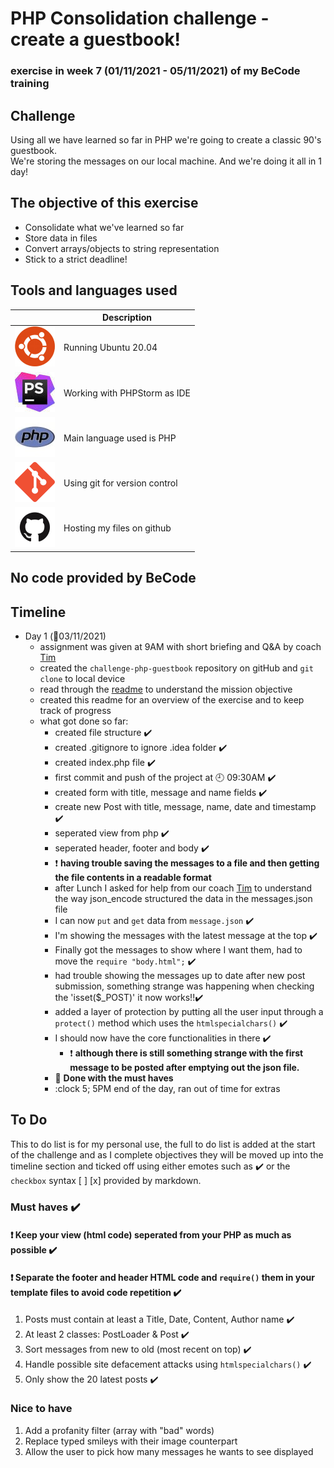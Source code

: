 # PHP Consolidation challenge - create a guestbook!
### exercise in week 7 (01/11/2021 - 05/11/2021) of my BeCode training
## Challenge

Using all we have learned so far in PHP we're going to create a  classic 90's guestbook.  
We're storing the messages on our local machine. And we're doing it all in 1 day!

## The objective of this exercise

* Consolidate what we've learned so far
* Store data in files
* Convert arrays/objects to string representation
* Stick to a strict deadline!

## Tools and languages used

|  | Description |
| ----------- | ----------- |
| ![ubuntu](IMG/ubuntu-logo.png) | Running Ubuntu 20.04 |
| ![php-storm](IMG/phpstorm-logo.jpeg) | Working with PHPStorm as IDE |
| ![php](IMG/php-logo.jpg) | Main language used is PHP |
| ![git](IMG/git-logo.png) | Using git for version control |
| ![github](IMG/github-logo.png) | Hosting my files on github |

## No code provided by BeCode

## Timeline

* Day 1 (:date:03/11/2021)
    * assignment was given at 9AM with short briefing and Q&A by coach [Tim](https://github.com/Timmeahj)
    * created the `challenge-php-guestbook` repository on gitHub and `git clone` to local device
    * read through the [readme](https://github.com/becodeorg/ANT-Lamarr-5.34/blob/main/2.The-Hill/php/5.php-guestbook/readme.md) to understand the mission objective
    * created this readme for an overview of the exercise and to keep track of progress
    * what got done so far:
        * created file structure :heavy_check_mark:
        * created .gitignore to ignore .idea folder :heavy_check_mark:
        * created index.php file :heavy_check_mark:
        * first commit and push of the project at :clock9: 09:30AM :heavy_check_mark:
        * created form with title, message and name fields :heavy_check_mark:
        * create new Post with title, message, name, date and timestamp :heavy_check_mark:
        * seperated view from php :heavy_check_mark:
        * seperated header, footer and body :heavy_check_mark:
        * :exclamation: **having trouble saving the messages to a file and then getting the file contents in a readable format**
        * after Lunch I asked for help from our coach [Tim](https://github.com/Timmeahj) to understand the way json_encode structured the data in the messages.json file
        * I can now `put` and `get` data from `message.json` :heavy_check_mark:
        * I'm showing the messages with the latest message at the top :heavy_check_mark:
        * Finally got the messages to show where I want them, had to move the `require "body.html";` :heavy_check_mark:
        * had trouble showing the messages up to date after new post submission, something strange was happening when checking the 'isset($_POST)' it now works!!:heavy_check_mark:
        * added a layer of protection by putting all the user input through a `protect()` method which uses the `htmlspecialchars()` :heavy_check_mark:
        * I should now have the core functionalities in there :heavy_check_mark:
          * :exclamation: **although there is still something strange with the first message to be posted after emptying out the json file.**
        * :tada: **Done with the must haves**
        * :clock 5; 5PM end of the day, ran out of time for extras

## To Do

This to do list is for my personal use, the full to do list is added at the start of the challenge and as I complete
objectives they will be moved up into the timeline section and ticked off using either emotes such as :heavy_check_mark:
or the `checkbox` syntax [ ] [x] provided by markdown.

### Must haves :heavy_check_mark:
#### :exclamation: Keep your view (html code) seperated from your PHP as much as possible :heavy_check_mark:
#### :exclamation: Separate the footer and header HTML code and `require()` them in your template files to avoid code repetition :heavy_check_mark:
1. Posts must contain at least a Title, Date, Content, Author name :heavy_check_mark:
2. At least 2 classes: PostLoader & Post :heavy_check_mark:
3. Sort messages from new to old (most recent on top) :heavy_check_mark:
4. Handle possible site defacement attacks using `htmlspecialchars()` :heavy_check_mark:
5. Only show the 20 latest posts :heavy_check_mark:

### Nice to have
1. Add a profanity filter (array with "bad" words)
2. Replace typed smileys with their image counterpart
3. Allow the user to pick how many messages he wants to see displayed
